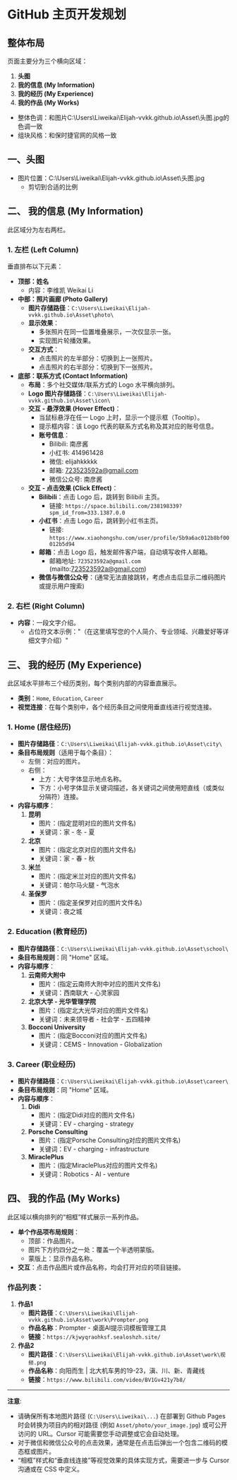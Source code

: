 # GitHub 主页开发规划

## 整体布局

页面主要分为三个横向区域：

1.  **头图**
2.  **我的信息 (My Information)**
3.  **我的经历 (My Experience)**
4.  **我的作品 (My Works)**
   
- 整体色调：和图片C:\Users\Liweikai\Elijah-vvkk.github.io\Asset\头图.jpg的色调一致
- 组块风格：和保时捷官网的风格一致


## 一、头图
- 图片位置：C:\Users\Liweikai\Elijah-vvkk.github.io\Asset\头图.jpg
  - 剪切到合适的比例



## 二、 我的信息 (My Information)

此区域分为左右两栏。

### 1. 左栏 (Left Column)

垂直排布以下元素：

* **顶部：姓名**
    * 内容：李维凯 Weikai Li
* **中部：照片画廊 (Photo Gallery)**
    * **图片存储路径**：`C:\Users\Liweikai\Elijah-vvkk.github.io\Asset\photo\`
    * **显示效果**：
        * 多张照片在同一位置堆叠展示，一次仅显示一张。
        * 实现图片轮播效果。
    * **交互方式**：
        * 点击照片的左半部分：切换到上一张照片。
        * 点击照片的右半部分：切换到下一张照片。
* **底部：联系方式 (Contact Information)**
    * **布局**：多个社交媒体/联系方式的 Logo 水平横向排列。
    * **Logo 图片存储路径**：`C:\Users\Liweikai\Elijah-vvkk.github.io\Asset\icon\`
    * **交互 - 悬浮效果 (Hover Effect)**：
        * 当鼠标悬浮在任一 Logo 上时，显示一个提示框（Tooltip）。
        * 提示框内容：该 Logo 代表的联系方式名称及其对应的账号信息。
        * **账号信息**：
            * Bilibili: 南彦酱
            * 小红书: 414961428
            * 微信: elijahkkkkk
            * 邮箱: 723523592a@gmail.com
            * 微信公众号: 南彦酱
    * **交互 - 点击效果 (Click Effect)**：
        * **Bilibili**：点击 Logo 后，跳转到 Bilibili 主页。
            * 链接: `https://space.bilibili.com/238198339?spm_id_from=333.1387.0.0`
        * **小红书**：点击 Logo 后，跳转到小红书主页。
            * 链接: `https://www.xiaohongshu.com/user/profile/5b9a6ac012b8bf00012b5d94`
        * **邮箱**：点击 Logo 后，触发邮件客户端，自动填写收件人邮箱。
            * 邮箱地址: `723523592a@gmail.com` (mailto:723523592a@gmail.com)
        * **微信与微信公众号**：(通常无法直接跳转，考虑点击后显示二维码图片或提示用户搜索)

### 2. 右栏 (Right Column)

* **内容**：一段文字介绍。
    * 占位符文本示例："（在这里填写您的个人简介、专业领域、兴趣爱好等详细文字介绍）"

## 三、 我的经历 (My Experience)

此区域水平排布三个经历类别，每个类别内部的内容垂直展示。

* **类别**：`Home`, `Education`, `Career`
* **视觉连接**：在每个类别中，各个经历条目之间使用垂直线进行视觉连接。

### 1. Home (居住经历)

* **图片存储路径**：`C:\Users\Liweikai\Elijah-vvkk.github.io\Asset\city\`
* **条目布局规则**（适用于每个条目）：
    * 左侧：对应的图片。
    * 右侧：
        * 上方：大号字体显示地点名称。
        * 下方：小号字体显示关键词描述，各关键词之间使用短直线（或类似分隔符）连接。
* **内容与顺序**：
    1.  **昆明**
        * 图片：(指定昆明对应的图片文件名)
        * 关键词：家 - 冬 - 夏
    2.  **北京**
        * 图片：(指定北京对应的图片文件名)
        * 关键词：家 - 春 - 秋
    3.  **米兰**
        * 图片：(指定米兰对应的图片文件名)
        * 关键词：帕尔马火腿 - 气泡水
    4.  **圣保罗**
        * 图片：(指定圣保罗对应的图片文件名)
        * 关键词：夜之城

### 2. Education (教育经历)

* **图片存储路径**：`C:\Users\Liweikai\Elijah-vvkk.github.io\Asset\school\`
* **条目布局规则**：同 "Home" 区域。
* **内容与顺序**：
    1.  **云南师大附中**
        * 图片：(指定云南师大附中对应的图片文件名)
        * 关键词：西南联大 - 心灵家园
    2.  **北京大学 - 光华管理学院**
        * 图片：(指定北大光华对应的图片文件名)
        * 关键词：未来领导者 - 社会学 - 五四精神
    3.  **Bocconi University**
        * 图片：(指定Bocconi对应的图片文件名)
        * 关键词：CEMS - Innovation - Globalization

### 3. Career (职业经历)

* **图片存储路径**：`C:\Users\Liweikai\Elijah-vvkk.github.io\Asset\career\`
* **条目布局规则**：同 "Home" 区域。
* **内容与顺序**：
    1.  **Didi**
        * 图片：(指定Didi对应的图片文件名)
        * 关键词：EV - charging - strategy
    2.  **Porsche Consulting**
        * 图片：(指定Porsche Consulting对应的图片文件名)
        * 关键词：EV - charging - infrastructure
    3.  **MiraclePlus**
        * 图片：(指定MiraclePlus对应的图片文件名)
        * 关键词：Robotics - AI - venture

## 四、 我的作品 (My Works)

此区域以横向排列的“相框”样式展示一系列作品。

* **单个作品项布局规则**：
    * 顶部：作品图片。
    * 图片下方约四分之一处：覆盖一个半透明蒙版。
    * 蒙版上：显示作品名称。
* **交互**：点击作品图片或作品名称，均会打开对应的项目链接。

### 作品列表：

1.  **作品1**
    * **图片路径**：`C:\Users\Liweikai\Elijah-vvkk.github.io\Asset\work\Prompter.png`
    * **作品名称**：Prompter - 桌面AI提示词模板管理工具
    * **链接**：`https://kjwyqraohksf.sealoshzh.site/`
2.  **作品2**
    * **图片路径**：`C:\Users\Liweikai\Elijah-vvkk.github.io\Asset\work\视频.png`
    * **作品名称**：向阳而生 | 北大机车男的19-23，滇、川、新、青藏线
    * **链接**：`https://www.bilibili.com/video/BV1Gv421y7b8/`

---

**注意**:

* 请确保所有本地图片路径 (`C:\Users\Liweikai\...`) 在部署到 Github Pages 时会转换为项目内的相对路径 (例如 `Asset/photo/your_image.jpg`) 或可公开访问的 URL。Cursor 可能需要您手动调整或它会自动处理。
* 对于微信和微信公众号的点击效果，通常是在点击后弹出一个包含二维码的模态框或图片。
* “相框”样式和“垂直线连接”等视觉效果的具体实现方式，需要进一步与 Cursor 沟通或在 CSS 中定义。